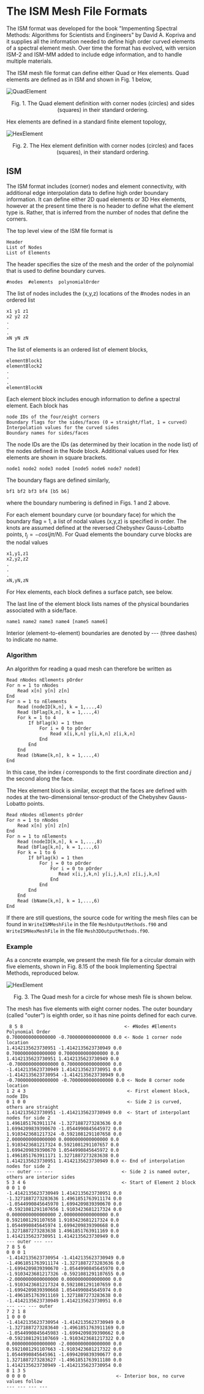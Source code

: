 # The ISM Mesh File Formats

The ISM format was developed for the book "Impementing Spectral Methods: Algorithms for Scientists and Engineers" by David A. Kopriva and it supplies all the information needed to define high order curved elements of a spectral element mesh. Over time the format has evolved, with version ISM-2 and ISM-MM added to include edge information, and to handle multiple materials.

The ISM mesh file format can define either Quad or Hex elements. Quad elements are defined as in ISM and shown in Fig. 1 below,

![QuadElement](ElementToplogy.png)
<p align = "center"> Fig. 1. The Quad element definition with corner nodes (circles) and sides (squares)  in their standard ordering.</p>

Hex elements are defined in a standard finite element topology,

![HexElement](HexElement.png)
<p align = "center"> Fig. 2. The Hex element definition with corner nodes (circles) and faces (squares), in their standard ordering.</p>


## ISM

The ISM format includes (corner) nodes and element connectivity, with additional edge interpolation data to define high order boundary information. It can define either 2D quad elements or 3D Hex elements, however at the present time there is no header to define what the element type is. Rather, that is inferred from the number of nodes that define the corners.

The top level view of the ISM file format is

	Header
	List of Nodes
	List of Elements
	
The header specifies the size of the mesh and the order of the polynomial that is used to define boundary curves.

	#nodes  #elements  polynomialOrder
	
The list of nodes includes the (x,y,z) locations of the #nodes nodes in an ordered list

	x1 y1 z1
	x2 y2 z2
	.
	.
	.
	xN yN zN

The list of elements is an ordered list of element blocks,

	elementBlock1
	elementBlock2
	.
	.
	.
	elementBlockN
	
Each element block includes enough information to define a spectral element. Each block has

	node IDs of the four/eight corners
	Boundary flags for the sides/faces (0 = straight/flat, 1 = curved)
	Interpolation values for the curved sides
	Boundary names for sides/faces

The node IDs are the IDs (as determined by their location in the node list) of the nodes defined in the Node block. Additional values used for Hex elements are shown in square brackets.

	node1 node2 node3 node4 [node5 node6 node7 node8]

The boundary flags are defined similarly,

	bf1 bf2 bf3 bf4 [b5 b6]
	
where the boundary numbering is defined in Figs. 1 and 2 above.

For each element boundary curve (or boundary face) for which the boundary flag = 1, a list of nodal values (x,y,z) is specified in order. The knots are assumed defined at the reversed Chebyshev Gauss-Lobatto points, $t_j = -cos(j \pi /N)$. For Quad elements the boundary curve blocks are the nodal values

	x1,y1,z1
	x2,y2,z2
	.
	.
	.
	xN,yN,zN
	
For Hex elements, each block defines a surface patch, see below.

The last line of the element block lists names of the physical boundaries associated with a side/face. 

	name1 name2 name3 name4 [name5 name6]

Interior (element-to-element) boundaries are denoted by --- (three dashes) to indicate no name.

### Algorithm

An algorithm for reading a quad mesh can therefore be written as

	Read nNodes nElements pOrder
	For n = 1 to nNodes
		Read x[n] y[n] z[n]
	End
	For n = 1 to nElements
		Read (nodeID[k,n], k = 1,...,4)
		Read (bFlag[k,n], k = 1,...,4)
		For k = 1 to 4
			If bFlag(k) = 1 then
				For i = 0 to pOrder
					Read x[i,k,n] y[i,k,n] z[i,k,n]
				End
			End
		End 
		Read (bName[k,n], k = 1,...,4)
	End
In this case, the index $i$ corresponds to the first coordinate direction and $j$ the second along the face.

The Hex element block is similar, except that the faces are defined with nodes at the two-dimensional tensor-product of the Chebyshev Gauss-Lobatto points. 

	Read nNodes nElements pOrder
	For n = 1 to nNodes
		Read x[n] y[n] z[n]
	End
	For n = 1 to nElements
		Read (nodeID[k,n], k = 1,...,8)
		Read (bFlag[k,n], k = 1,...,6)
		For k = 1 to 6
			If bFlag(k) = 1 then
				For j = 0 to pOrder
					For i = 0 to pOrder
					   Read x[i,j,k,n] y[i,j,k,n] z[i,j,k,n]
					End
				End
			End
		End 
		Read (bName[k,n], k = 1,...,6)
	End

If there are still questions, the source code for writing the mesh files can be found in `WriteISMMeshFile` in the file `MeshOutputMethods.f90` and `WriteISMHexMeshFile` in the file `Mesh3DOutputMethods.f90`.

### Example
As a concrete example, we present the mesh file for a circular domain with five elements, shown in Fig. 8.15 of the book Implementing Spectral Methods, reproduced below. 

![HexElement](SEMPoisson2DMesh.png)
<p align = "center"> Fig. 3. The Quad mesh for a circle for whose mesh file is shown below.</p>

The mesh has five elements with eight corner nodes. The outer boundary (called "outer") is eighth order, so it has nine points defined for each curve.

	 8 5 8 								       <- #Nodes #Elements Polynomial Order
	0.7000000000000000 -0.7000000000000000 0.0 <- Node 1 corner node location
	1.4142135623730951 -1.4142135623730949 0.0 
	0.7000000000000000 0.7000000000000000 0.0 
	1.4142135623730951 1.4142135623730949 0.0 
	-0.7000000000000000 0.7000000000000000 0.0 
	-1.4142135623730949 1.4142135623730951 0.0
	-1.4142135623730954 -1.4142135623730949 0.0 
	-0.7000000000000000 -0.7000000000000000 0.0 <- Node 8 corner node location
	1 2 4 3									    <- First element block, node IDs
	0 1 0 0									    <- Side 2 is curved, others are straight
	1.4142135623730951 -1.4142135623730949 0.0  <- Start of interpolant nodes for side 2
	1.4961851763911174 -1.3271887273283636 0.0
	1.6994209839390670 -1.0544990845645972 0.0
	1.9103423681217324 -0.5921081291107658 0.0
	2.0000000000000000 0.0000000000000000 0.0
	1.9103423681217324 0.5921081291107657 0.0
	1.6994209839390670 1.0544990845645972 0.0
	1.4961851763911171 1.3271887273283638 0.0
	1.4142135623730951 1.4142135623730949 0.0 <- End of interpolation nodes for side 2
	--- outer --- ---					      <- Side 2 is named outer, others are interior sides
	5 3 4 6 							      <- Start of Element 2 block
	0 0 1 0
	-1.4142135623730949 1.4142135623730951 0.0
	-1.3271887273283636 1.4961851763911174 0.0
	-1.0544990845645970 1.6994209839390670 0.0
	-0.5921081291107656 1.9103423681217324 0.0
	0.0000000000000000 2.0000000000000000 0.0
	0.5921081291107658 1.9103423681217324 0.0
	1.0544990845645974 1.6994209839390668 0.0
	1.3271887273283638 1.4961851763911169 0.0
	1.4142135623730951 1.4142135623730949 0.0
	--- outer --- ---
	7 8 5 6 
	0 0 0 1
	-1.4142135623730954 -1.4142135623730949 0.0
	-1.4961851763911174 -1.3271887273283636 0.0
	-1.6994209839390670 -1.0544990845645970 0.0
	-1.9103423681217326 -0.5921081291107655 0.0
	-2.0000000000000000 0.0000000000000000 0.0
	-1.9103423681217324 0.5921081291107659 0.0
	-1.6994209839390668 1.0544990845645974 0.0
	-1.4961851763911169 1.3271887273283638 0.0
	-1.4142135623730949 1.4142135623730951 0.0
	--- --- --- outer
	7 2 1 8 
	1 0 0 0
	-1.4142135623730954 -1.4142135623730949 0.0
	-1.3271887273283640 -1.4961851763911169 0.0
	-1.0544990845645983 -1.6994209839390662 0.0
	-0.5921081291107669 -1.9103423681217322 0.0
	0.0000000000000000 -2.0000000000000000 0.0
	0.5921081291107663 -1.9103423681217322 0.0
	1.0544990845645961 -1.6994209839390677 0.0
	1.3271887273283627 -1.4961851763911180 0.0
	1.4142135623730949 -1.4142135623730954 0.0
	8 1 3 5 
	0 0 0 0									<- Interior box, no curve values follow
	--- --- --- ---
